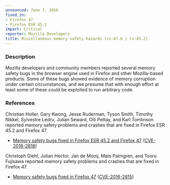 ```yaml
---
announced: June 7, 2016
fixed_in:
- Firefox 47
- Firefox ESR 45.2
impact: Critical
reporter: Mozilla Developers
title: Miscellaneous memory safety hazards (rv:47.0 / rv:45.2)
---
```


<h3>Description</h3>

<p>Mozilla developers and community members reported several memory safety bugs in the
browser engine used in Firefox and other Mozilla-based products. Some of these bugs showed
evidence of memory corruption under certain circumstances, and we presume that with enough
effort at least some of these could be exploited to run arbitrary code. 
</p>

<h3>References</h3>

<p>Christian Holler, Gary Kwong, Jesse Ruderman, Tyson Smith, Timothy Nikkel, Sylvestre
Ledru, Julian Seward, Olli Pettay, and Karl Tomlinson reported memory safety problems and
crashes that are fixed in Firefox ESR 45.2 and Firefox 47.</p>

<ul>
  <li><a
href="https://bugzilla.mozilla.org/buglist.cgi?bug_id=1269729,1264575,1267130,1256493,
1256739,1256968,1261230,1261752,1234147,1263384,1265577,1273202,1273701">
       Memory safety bugs fixed in Firefox ESR 45.2 and Firefox 47</a>
(<a href="http://cve.mitre.org/cgi-bin/cvename.cgi?name=CVE-2016-2818"
class="ex-ref">CVE-2016-2818</a>)</li>
</ul>

<p>Christoph Diehl, Julian Hector, Jan de Mooij, Mats Palmgren, and Tooru Fujisawa
reported memory safety problems and crashes that are fixed in Firefox 47.</p>

<ul>
  <li><a
href="https://bugzilla.mozilla.org/buglist.cgi?bug_id=1243466,1242798,1241896,1264300,
1245743,1271037">
       Memory safety bugs fixed in Firefox 47</a>
(<a href="http://cve.mitre.org/cgi-bin/cvename.cgi?name=CVE-2016-2815"
class="ex-ref">CVE-2016-2815</a>)</li>
</ul>


